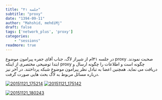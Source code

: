 ```yaml
---
title: "جلسه ۴۱"
subtitle: "proxy"
date: "1394-09-11"
author: "Mahshid, mehdiMj"
draft: false
tags: ['network_plus', 'proxy']
categories:
    - "sessions"
readmore: true
---
```

در جلسه ۴۱ام از شیراز لاگ، جناب آقای جفره پیرامون موضوع proxy صحبت نمودند. ابتدا توضیحی مختصری از اینکه proxy چگونه است و اطلاعات را چگونه ارسال و دریافت می نماید. همچنین اعضا به تبادل نظر پیرامون موضوع شبکه پرداختند. در آخر نیز درباره مسائل مربوط به لاگ بحث هایی صورت گرفت.

[![20151121_175214](../../img/993d1b08-fdbb-11e6-86dd-a088b4d860141488289285.3009403.jpg)](../../img/993d1b08-fdbb-11e6-86dd-a088b4d860141488289285.3009403.jpg)
[![20151121_175142](../../img/993d1cac-fdbb-11e6-86dd-a088b4d860141488289285.3009703.jpg)](../../img/993d1cac-fdbb-11e6-86dd-a088b4d860141488289285.3009703.jpg)

[![20151121_180243](../../img/993d1da6-fdbb-11e6-86dd-a088b4d860141488289285.300993.jpg)](../../img/993d1da6-fdbb-11e6-86dd-a088b4d860141488289285.300993.jpg)
